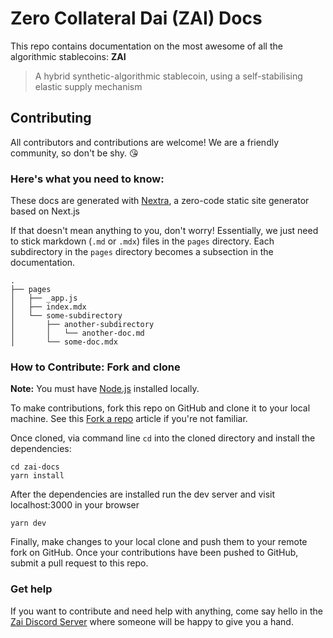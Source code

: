 # Zero Collateral Dai (ZAI) Docs

This repo contains documentation on the most awesome of all the algorithmic
stablecoins: **ZAI**

> A hybrid synthetic-algorithmic stablecoin, using a self-stabilising elastic supply mechanism

## Contributing

All contributors and contributions are welcome! We are a friendly community, so
don't be shy. 😘

### Here's what you need to know:

These docs are generated with [Nextra](https://nextra.vercel.app/), a zero-code
static site generator based on Next.js

If that doesn't mean anything to you, don't worry! Essentially, we just need to stick
markdown (`.md` or `.mdx`) files in the `pages` directory. Each subdirectory in the `pages`
directory becomes a subsection in the documentation.

```
.
├── pages
│   ├── _app.js
│   ├── index.mdx
│   └── some-subdirectory
│       ├── another-subdirectory
│       │   └── another-doc.md
│       └── some-doc.mdx
```

### How to Contribute: Fork and clone

**Note:** You must have [Node.js](https://nodejs.org/en/) installed locally.

To make contributions, fork this repo on GitHub and clone it to your local
machine. See this
[Fork a
repo](https://docs.github.com/en/free-pro-team@latest/github/getting-started-with-github/fork-a-repo)
article if you're not familiar.

Once cloned, via command line `cd` into the cloned directory and install the dependencies:

```
cd zai-docs
yarn install
```

After the dependencies are installed run the dev server and visit localhost:3000
in your browser

```
yarn dev
```

Finally, make changes to your local clone and push them to your remote fork on
GitHub. Once your contributions have been pushed to GitHub, submit a pull request
to this repo.

### Get help

If you want to contribute and need help with anything, come say hello in the [Zai Discord
Server](https://discord.gg/39gJDPdeke) where someone will be happy to give you a
hand.

